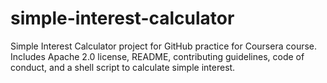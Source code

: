 # simple-interest-calculator
Simple Interest Calculator project for GitHub practice for Coursera course. Includes Apache 2.0 license, README, contributing guidelines, code of conduct, and a shell script to calculate simple interest.
